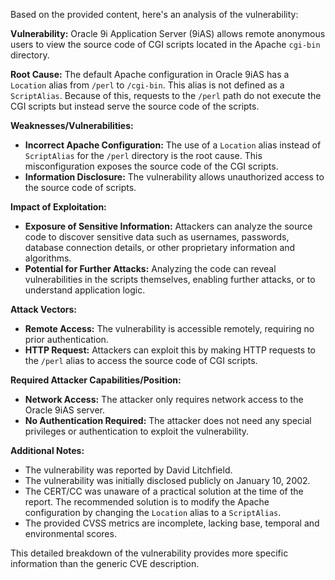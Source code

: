 Based on the provided content, here's an analysis of the vulnerability:

**Vulnerability:** Oracle 9i Application Server (9iAS) allows remote anonymous users to view the source code of CGI scripts located in the Apache `cgi-bin` directory.

**Root Cause:** The default Apache configuration in Oracle 9iAS has a `Location` alias from `/perl` to `/cgi-bin`. This alias is not defined as a `ScriptAlias`. Because of this, requests to the `/perl` path do not execute the CGI scripts but instead serve the source code of the scripts.

**Weaknesses/Vulnerabilities:**
*   **Incorrect Apache Configuration:** The use of a `Location` alias instead of `ScriptAlias` for the `/perl` directory is the root cause. This misconfiguration exposes the source code of the CGI scripts.
*   **Information Disclosure:** The vulnerability allows unauthorized access to the source code of scripts.

**Impact of Exploitation:**
*   **Exposure of Sensitive Information:** Attackers can analyze the source code to discover sensitive data such as usernames, passwords, database connection details, or other proprietary information and algorithms.
*   **Potential for Further Attacks:** Analyzing the code can reveal vulnerabilities in the scripts themselves, enabling further attacks, or to understand application logic.

**Attack Vectors:**
*   **Remote Access:** The vulnerability is accessible remotely, requiring no prior authentication.
*   **HTTP Request:** Attackers can exploit this by making HTTP requests to the `/perl` alias to access the source code of CGI scripts.

**Required Attacker Capabilities/Position:**
*   **Network Access:** The attacker only requires network access to the Oracle 9iAS server.
*   **No Authentication Required:** The attacker does not need any special privileges or authentication to exploit the vulnerability.

**Additional Notes:**

*   The vulnerability was reported by David Litchfield.
*   The vulnerability was initially disclosed publicly on January 10, 2002.
*   The CERT/CC was unaware of a practical solution at the time of the report. The recommended solution is to modify the Apache configuration by changing the `Location` alias to a `ScriptAlias`.
*   The provided CVSS metrics are incomplete, lacking base, temporal and environmental scores.

This detailed breakdown of the vulnerability provides more specific information than the generic CVE description.